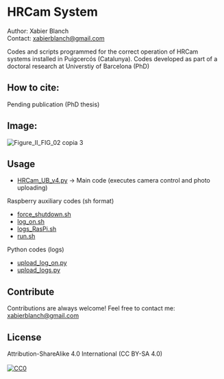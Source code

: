 # HRCam System
Author: Xabier Blanch<br/>
Contact: xabierblanch@gmail.com<br/>

Codes and scripts programmed for the correct operation of HRCam systems installed in Puigcercós (Catalunya).
Codes developed as part of a doctoral research at Universtiy of Barcelona (PhD)

How to cite:
-----
Pending publication (PhD thesis)

Image:
-----
![Figure_II_FIG_02 copia 3](https://user-images.githubusercontent.com/37353398/151873855-66d69965-a4b9-4af0-9ee3-68e602322394.jpg)

Usage
-----

* [HRCam_UB_v4.py](HRCam_UB_v4.py) -> Main code (executes camera control and photo uploading)

Raspberry auxiliary codes (sh format)

* [force_shutdown.sh](force_shutdown.sh)
* [log_on.sh](log_on.sh)
* [logs_RasPi.sh](logs_RasPi.sh)
* [run.sh](run.sh)

Python codes (logs)

* [upload_log_on.py](upload_log_on.py)
* [upload_logs.py](upload_logs.py)

Contribute
-----
Contributions are always welcome!
Feel free to contact me: xabierblanch@gmail.com

License
-----
Attribution-ShareAlike 4.0 International (CC BY-SA 4.0)<br/><br/>
[![CC0](https://licensebuttons.net/i/cc-gift-guide/by-sa.png)](https://creativecommons.org/licenses/by-sa/4.0/)
